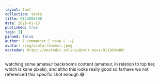 ```yaml
---
layout: toot
collection: toots
title: 0113004400
date: 2025-01-13
published: true
tags: []
pinned: false
author: ⸸ commander ░ nova ⸸ :~$
avatar: /img/avatar/daemon.jpeg
mastodon: https://mastodon.online/@cmdr_nova/0113004400
---
```


watching some amateur backrooms content (amateur, in relation to top tier, which is kane pixels), and altho this looks really good so farhave we not referenced this specific shot enough 😂

